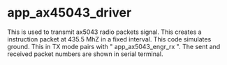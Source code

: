 # app_ax45043_driver

This is used to transmit ax5043 radio packets signal.
This creates a instruction packet at 435.5 MhZ in a fixed interval. This code simulates ground. This in TX mode pairs with " app_ax5043_engr_rx ". The sent and received packet numbers are shown in serial terminal.

